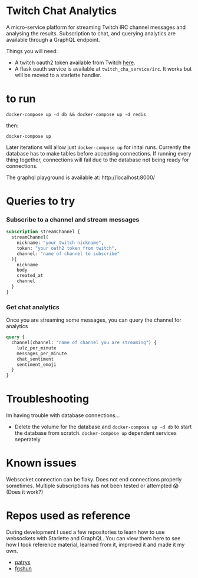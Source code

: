 Twitch Chat Analytics
===

A micro-service platform for streaming Twitch IRC channel messages and
analysing the results.  Subscription to chat, and querying analytics
are available through a GraphQL endpoint.

Things you will need:
- A twitch oauth2 token available from Twitch [here](https://twitchapps.com/tmi/).
- A flask oauth service is available at `twitch_cha_service/irc`.  It works but will be moved to a starlette handler.

# to run

```docker-compose up -d db && docker-compose up -d redis```

then:

```docker-compose up```

Later iterations will allow just `docker-compose up` for inital runs.  Currently
the database has to make tables before accepting connections.  If running every
thing together, connections will fail due to the database not being ready for
connections.


The graphql playground is available at:
http://localhost:8000/

# Queries to try

### Subscribe to a channel and stream messages
``` graphql
subscription streamChannel {
  streamChannel(
    nickname: "your twitch nickname",
    token: "your oath2 token from twitch",
    channel: "name of channel to subscribe"
  ){
    nickname
    body
    created_at
    channel
  }
}
```

### Get chat analytics
Once you are streaming some messages, you can query the channel for analytics

``` graphql
query {
  channel(channel: "name of channel you are streaming") {
	lulz_per_minute
    messages_per_minute
    chat_sentiment
    sentiment_emoji
  }
}
```

# Troubleshooting
Im having trouble with database connections...
- Delete the volume for the database and `docker-compose up -d db` to start
the database from scratch.  `docker-compose up` dependent services seperately

# Known issues
Websocket connection can be flaky.  Does not end connections properly sometimes.
Multiple subscriptions has not been tested or attempted 😱 (Does it work?)

# Repos used as reference
During development I used a few repositories to learn how to use websockets
with Starlette and GraphQL.  You can view them here to see how I took
reference material, learned from it, improved it and made it my own.

- [patrys](https://github.com/patrys/starlette-ariadne/tree/31d9354b26f03c4ef7af19ca0f97d5f859059282)
- [fgshun](https://gist.github.com/fgshun/fe96c21b2de743a88778e4f729510190)
